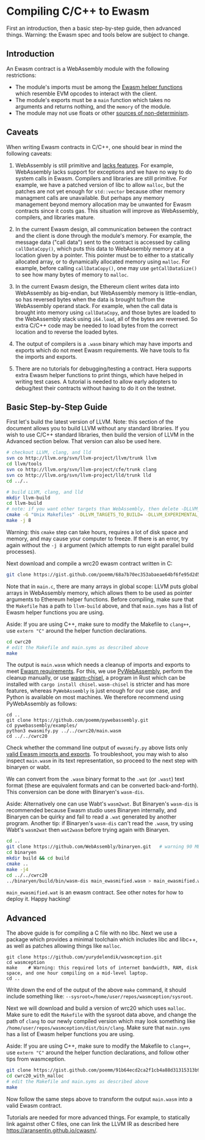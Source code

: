 # Compiling C/C++ to Ewasm

First an introduction, then a basic step-by-step guide, then advanced things. Warning: the Ewasm spec and tools below are subject to change.

## Introduction

An Ewasm contract is a WebAssembly module with the following restrictions:

- The module's imports must be among the [Ewasm helper functions](https://github.com/ewasm/design/blob/master/eth_interface.md) which resemble EVM opcodes to interact with the client.
- The module's exports must be a `main` function which takes no arguments and returns nothing, and the `memory` of the module.
- The module may not use floats or other [sources of non-determinism](https://github.com/WebAssembly/design/blob/master/Nondeterminism.md).

## Caveats

When writing Ewasm contracts in C/C++, one should bear in mind the following caveats:

1. WebAssembly is still primitive and [lacks features](https://github.com/WebAssembly/design/blob/master/FutureFeatures.md). For example, WebAssembly lacks support for exceptions and we have no way to do system calls in Ewasm. Compilers and libraries are still primitive. For example, we have a patched version of libc to allow `malloc`, but the patches are not yet enough for `std::vector` because other memory managment calls are unavailable. But perhaps any memory management beyond memory allocation may be unwanted for Ewasm contracts since it costs gas. This situation will improve as WebAssembly, compilers, and libraries mature.

1. In the current Ewasm design, all communication between the contract and the client is done through the module's memory. For example, the message data ("call data") sent to the contract is accessed by calling `callDataCopy()`, which puts this data to WebAssembly memory at a location given by a pointer. This pointer must be to either to a statically allocated array, or to dynamically allocated memory using `malloc`. For example, before calling `callDataCopy()`, one may use `getCallDataSize()` to see how many bytes of memory to `malloc`.

1. In the current Ewasm design, the Ethereum client writes data into WebAssembly as big-endian, but WebAssembly memory is little-endian, so has reversed bytes when the data is brought to/from the WebAssembly operand stack. For example, when the call data is brought into memory using `callDataCopy`, and those bytes are loaded to the WebAssembly stack using `i64.load`, all of the bytes are reversed. So extra C/C++ code may be needed to load bytes from the correct location and to reverse the loaded bytes.

1. The output of compilers is a `.wasm` binary which may have imports and exports which do not meet Ewasm requirements. We have tools to fix the imports and exports.

1. There are no tutorials for debugging/testing a contract. Hera supports extra Ewasm helper functions to print things, which have helped in writing test cases. A tutorial is needed to allow early adopters to debug/test their contracts without having to do it on the testnet.

## Basic Step-by-Step Guide

First let's build the latest version of LLVM. Note: this section of the document allows you to build LLVM without any standard libraries. If you wish to use C/C++ standard libraries, then build the version of LLVM in the Advanced section below. That version can also be used here.

```sh 
# checkout LLVM, clang, and lld
svn co http://llvm.org/svn/llvm-project/llvm/trunk llvm
cd llvm/tools
svn co http://llvm.org/svn/llvm-project/cfe/trunk clang
svn co http://llvm.org/svn/llvm-project/lld/trunk lld
cd ../..

# build LLVM, clang, and lld
mkdir llvm-build
cd llvm-build
# note: if you want other targets than WebAssembly, then delete -DLLVM_TARGETS_TO_BUILD=
cmake -G "Unix Makefiles" -DLLVM_TARGETS_TO_BUILD= -DLLVM_EXPERIMENTAL_TARGETS_TO_BUILD=WebAssembly ../llvm                 
make -j 8
``` 

Warning: this `cmake` step can take hours, requires a lot of disk space and memory, and may cause your computer to freeze. If there is an error, try again without the `-j 8` argument (which attempts to run eight parallel build processes).

Next download and compile a wrc20 ewasm contract written in C:

```sh
git clone https://gist.github.com/poemm/68a7b70ec353abaeae64bf6fe95d2d52.git cwrc20
```

Note that in `main.c`, there are many arrays in global scope: LLVM puts global arrays in WebAssembly memory, which allows them to be used as pointer arguments to Ethereum helper functions. Before compiling, make sure that the `Makefile` has a path to `llvm-build` above, and that `main.syms` has a list of Ewasm helper functions you are using.

Aside: If you are using C++, make sure to modify the Makefile to `clang++`, use `extern "C"` around the helper function declarations.

```sh
cd cwrc20
# edit the Makefile and main.syms as described above
make
```

The output is `main.wasm` which needs a cleanup of imports and exports to meet [Ewasm requirements](https://github.com/ewasm/design/blob/master/contract_interface.md). For this, we use [PyWebAssembly](https://github.com/poemm/pywebassembly), perform the cleanup manually, or use [wasm-chisel](https://github.com/wasmx/wasm-chisel), a program in Rust which can be installed with `cargo install chisel`. `wasm-chisel` is stricter and has more features, whereas `PyWebAssembly` is just enough for our use case, and Python is available on most machines. We therefore recommend using PyWebAssembly as follows:

```
cd ..
git clone https://github.com/poemm/pywebassembly.git
cd pywebassembly/examples/
python3 ewasmify.py ../../cwrc20/main.wasm
cd ../../cwrc20
```

Check whether the command line output of `ewasmify.py` above lists only [valid Ewasm imports and exports](https://github.com/ewasm/design/blob/master/eth_interface.md). To troubleshoot, you may wish to also inspect `main.wasm` in its text representation, so proceed to the next step with binaryen or wabt.

We can convert from the `.wasm` binary format to the `.wat` (or `.wast`) text format (these are equivalent formats and can be converted back-and-forth). This conversion can be done with Binaryen's `wasm-dis`.

Aside: Alternatively one can use Wabt's `wasm2wat`. But Binaryen's `wasm-dis` is recommended because Ewasm studio uses Binaryen internally, and Binaryen can be quirky and fail to read a `.wat` generated by another program. Another tip: if Binaryen's `wasm-dis` can't read the `.wasm`, try using Wabt's `wasm2wat` then `wat2wasm` before trying again with Binaryen.

```sh
cd ..
git clone https://github.com/WebAssembly/binaryen.git	# warning 90 MB, can also download precompiled binaries which are 15 MB
cd binaryen
mkdir build && cd build
cmake ..
make -j4
cd ../../cwrc20
../binaryen/build/bin/wasm-dis main_ewasmified.wasm > main_ewasmified.wat
```

`main_ewasmified.wat` is an ewasm contract. See other notes for how to deploy it. Happy hacking!


## Advanced

The above guide is for compiling a C file with no libc. Next we use a package which provides a minimal toolchain which includes libc and libc++, as well as patches allowing things like `malloc`.

```
git clone https://github.com/yurydelendik/wasmception.git
cd wasmception
make	# Warning: this required lots of internet bandwidth, RAM, disk space, and one hour compiling on a mid-level laptop.
cd ..
```
Write down the end of the output of the above `make` command, it should include something like: `--sysroot=/home/user/repos/wasmception/sysroot`.

Next we will download and build a version of wrc20 which uses `malloc`. Make sure to edit the `Makefile` with the sysroot data above, and change the path of `clang` to our newly compiled version which may look something like `/home/user/repos/wasmception/dist/bin/clang`. Make sure that `main.syms` has a list of Ewasm helper functions you are using.

Aside: If you are using C++, make sure to modify the Makefile to `clang++`, use `extern "C"` around the helper function declarations, and follow other tips from wasmception.

```sh
git clone https://gist.github.com/poemm/91b64ecd2ca2f1cb4a88d31315313b9b.git cwrc20_with_malloc
cd cwrc20_with_malloc
# edit the Makefile and main.syms as described above
make
```

Now follow the same steps above to transform the output `main.wasm` into a valid Ewasm contract.

Tutorials are needed for more advanced things. For example, to statically link against other C files, one can link the LLVM IR as described here https://aransentin.github.io/cwasm/.
